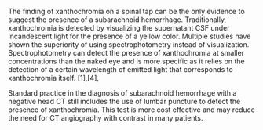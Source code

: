 The finding of xanthochromia on a spinal tap can be the only evidence to suggest the presence of a subarachnoid hemorrhage. Traditionally, xanthochromia is detected by visualizing the supernatant CSF under incandescent light for the presence of a yellow color. Multiple studies have shown the superiority of using spectrophotometry instead of visualization. Spectrophotometry can detect the presence of xanthochromia at smaller concentrations than the naked eye and is more specific as it relies on the detection of a certain wavelength of emitted light that corresponds to xanthochromia itself. [1],[4],

Standard practice in the diagnosis of subarachnoid hemorrhage with a negative head CT still includes the use of lumbar puncture to detect the presence of xanthochromia. This test is more cost effective and may reduce the need for CT angiography with contrast in many patients.